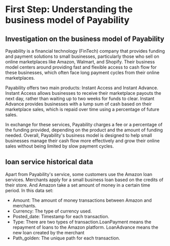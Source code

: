 # First Step: Understanding the business model of Payability
## Investigation on the business model of Payability
Payability is a financial technology (FinTech) company that provides funding and payment solutions to small businesses, particularly those who sell on online marketplaces like Amazon, Walmart, and Shopify. Their business model centers around providing fast and flexible access to cash flow for these businesses, which often face long payment cycles from their online marketplaces.

Payability offers two main products: Instant Access and Instant Advance. Instant Access allows businesses to receive their marketplace payouts the next day, rather than waiting up to two weeks for funds to clear. Instant Advance provides businesses with a lump sum of cash based on their marketplace sales, which is repaid over time using a percentage of future sales.

In exchange for these services, Payability charges a fee or a percentage of the funding provided, depending on the product and the amount of funding needed. Overall, Payability's business model is designed to help small businesses manage their cash flow more effectively and grow their online sales without being limited by slow payment cycles.
## loan service historical data
Apart from Payability's service, some customers use the Amazon loan services. Merchants apply for a small business loan based on the credits of their store. And Amazon take a set amount of money in a certain time period.
In this data set:
- Amount: The amount of money transactions between Amazon and merchants.
- Currency: The type of currency used.
- Posted_date: Timestamp for each transaction.
- Type: There are two types of transaction.LoanPayment means the repayment of loans to the Amazon platform. LoanAdvance means the new loan created by the merchant
- Path_golden: The unique path for each transaction.
